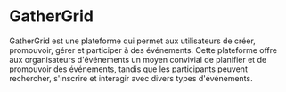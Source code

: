 # GatherGrid
GatherGrid est une plateforme qui permet aux utilisateurs de créer, promouvoir, gérer et participer à des événements. Cette plateforme offre aux organisateurs d'événements un moyen convivial de planifier et de promouvoir des événements, tandis que les participants peuvent rechercher, s'inscrire et interagir avec divers types d'événements.
